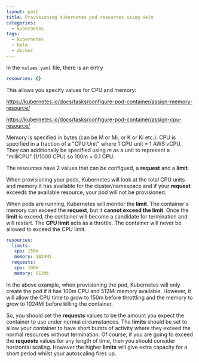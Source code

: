 ```yaml
---
layout: post
title: Provisioning Kubernetes pod resources using Helm
categories:
  - kubernetes
tags:
  - kubernetes
  - helm
  - docker
---
```


In the `values.yaml` file, there is an entry

```yaml
resources: {}
```

This allows you specify values for CPU and memory:

<https://kubernetes.io/docs/tasks/configure-pod-container/assign-memory-resource/>

<https://kubernetes.io/docs/tasks/configure-pod-container/assign-cpu-resource/>

Memory is specified in bytes (can be M or Mi, or K or Ki etc.). CPU is specified in a fraction
of a "CPU Unit" where 1 CPU unit = 1 AWS vCPU. They can additionally be specified using _m_ as a unit
to represent a "milliCPU" (1/1000 CPU) so 100m = 0.1 CPU.

The resources have 2 values that can be configued, a **request** and a **limit**.

When provisioning your pods, Kubernetes will look at the total CPU units and memory it has
available for the cluster/namespace and if your **request** exceeds the available resource, your pod will not be provisioned.

When pods are running, Kubernetes will monitor the **limit**.
The container's memory can exceed the **request**, but it **cannot exceed the limit**.
Once the **limit** is exceed, the container will become a candidate for termination and will restart.
The **CPU limit** acts as a throttle. The container will never be allowed to exceed the CPU limit.

```yaml
resources:
  limits:
   cpu: 150m
   memory: 1024Mi
  requests:
   cpu: 100m
   memory: 512Mi
```

In the above example, when provisioning the pod, Kubernetes will only create the pod if it has 100m CPU and 512Mi
memory available.
However, it will allow the CPU time to grow to 150m before throttling and the memory to grow to 1024Mi before
killing the container.

So, you should set the **requests** values to be the amount you expect the container to use under normal circumstances.
The **limits** should be set to allow your container to have short bursts of activity where they exceed the normal
resources without termination.
Of course, if you are going to exceed the **requests** values for any length of time, then you should consider
horizontal scaling. However the higher **limits** will give extra capacity for a short period whilst your autoscaling fires up.

